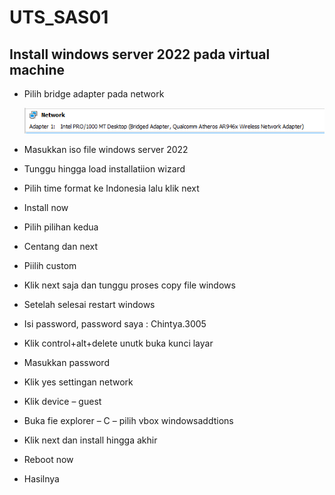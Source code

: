 # UTS_SAS01
## Install windows server 2022 pada virtual machine 


- Pilih bridge adapter pada network
 
  ![gambar1](https://github.com/chintyatribhuanau/UTS_SAS01/blob/main/asset/1.png)
  
- Masukkan iso file windows server 2022
- Tunggu hingga load installatiion wizard
- Pilih time format ke Indonesia lalu klik next
- Install now
- Pilih pilihan kedua
- Centang dan next
- Piilih custom
- Klik next saja dan tunggu proses copy file windows
- Setelah selesai restart windows
- Isi password, password saya : Chintya.3005
- Klik control+alt+delete unutk buka kunci layar
- Masukkan password
- Klik yes settingan network
- Klik device – guest
- Buka fie explorer – C – pilih vbox windowsaddtions
- Klik next dan install hingga akhir
- Reboot now
- Hasilnya
